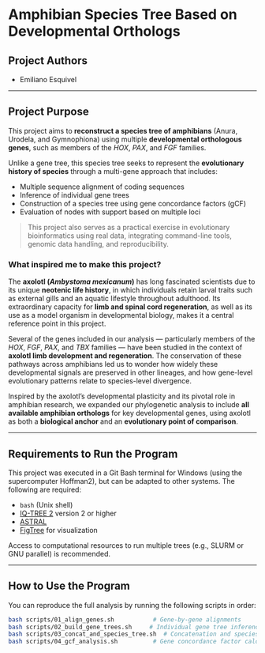 # Amphibian Species Tree Based on Developmental Orthologs

## Project Authors

- Emiliano Esquivel

---

## Project Purpose

This project aims to **reconstruct a species tree of amphibians** (Anura, Urodela, and Gymnophiona) using multiple **developmental orthologous genes**, such as members of the *HOX*, *PAX*, and *FGF* families.

Unlike a gene tree, this species tree seeks to represent the **evolutionary history of species** through a multi-gene approach that includes:

- Multiple sequence alignment of coding sequences  
- Inference of individual gene trees  
- Construction of a species tree using gene concordance factors (gCF)  
- Evaluation of nodes with support based on multiple loci  

> This project also serves as a practical exercise in evolutionary bioinformatics using real data, integrating command-line tools, genomic data handling, and reproducibility.

### What inspired me to make this project?

The **axolotl (*Ambystoma mexicanum*)** has long fascinated scientists due to its unique **neotenic life history**, in which individuals retain larval traits such as external gills and an aquatic lifestyle throughout adulthood. Its extraordinary capacity for **limb and spinal cord regeneration**, as well as its use as a model organism in developmental biology, makes it a central reference point in this project.

Several of the genes included in our analysis — particularly members of the *HOX*, *FGF*, *PAX*, and *TBX* families — have been studied in the context of **axolotl limb development and regeneration**. The conservation of these pathways across amphibians led us to wonder how widely these developmental signals are preserved in other lineages, and how gene-level evolutionary patterns relate to species-level divergence.

Inspired by the axolotl’s developmental plasticity and its pivotal role in amphibian research, we expanded our phylogenetic analysis to include **all available amphibian orthologs** for key developmental genes, using axolotl as both a **biological anchor** and an **evolutionary point of comparison**.

---

## Requirements to Run the Program

This project was executed in a Git Bash terminal for Windows (using the supercomputer Hoffman2), but can be adapted to other systems. The following are required:

- `bash` (Unix shell)  
- [IQ-TREE 2](http://www.iqtree.org/) version 2 or higher
- [ASTRAL](https://github.com/smirarab/ASTRAL)
- [FigTree](http://tree.bio.ed.ac.uk/software/figtree/) for visualization  

Access to computational resources to run multiple trees (e.g., SLURM or GNU parallel) is recommended.

---

## How to Use the Program

You can reproduce the full analysis by running the following scripts in order:

```bash
bash scripts/01_align_genes.sh           # Gene-by-gene alignments  
bash scripts/02_build_gene_trees.sh     # Individual gene tree inference  
bash scripts/03_concat_and_species_tree.sh  # Concatenation and species tree building  
bash scripts/04_gcf_analysis.sh          # Gene concordance factor calculation  
